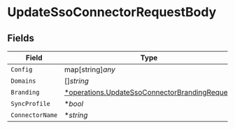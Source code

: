 # UpdateSsoConnectorRequestBody


## Fields

| Field                                                                                                         | Type                                                                                                          | Required                                                                                                      | Description                                                                                                   |
| ------------------------------------------------------------------------------------------------------------- | ------------------------------------------------------------------------------------------------------------- | ------------------------------------------------------------------------------------------------------------- | ------------------------------------------------------------------------------------------------------------- |
| `Config`                                                                                                      | map[string]*any*                                                                                              | :heavy_minus_sign:                                                                                            | arbitrary                                                                                                     |
| `Domains`                                                                                                     | []*string*                                                                                                    | :heavy_minus_sign:                                                                                            | N/A                                                                                                           |
| `Branding`                                                                                                    | [*operations.UpdateSsoConnectorBrandingRequest](../../models/operations/updatessoconnectorbrandingrequest.md) | :heavy_minus_sign:                                                                                            | N/A                                                                                                           |
| `SyncProfile`                                                                                                 | **bool*                                                                                                       | :heavy_minus_sign:                                                                                            | N/A                                                                                                           |
| `ConnectorName`                                                                                               | **string*                                                                                                     | :heavy_minus_sign:                                                                                            | N/A                                                                                                           |